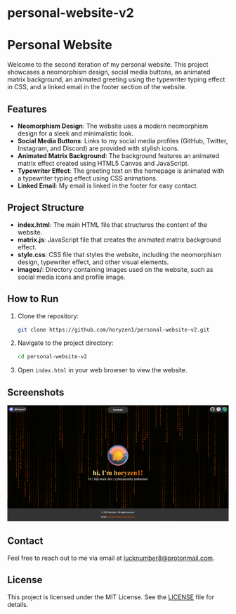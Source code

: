 # personal-website-v2

# Personal Website

Welcome to the second iteration of my personal website. This project showcases a neomorphism design, social media buttons, an animated matrix background, an animated greeting using the typewriter typing effect in CSS, and a linked email in the footer section of the website.

## Features

- **Neomorphism Design**: The website uses a modern neomorphism design for a sleek and minimalistic look.
- **Social Media Buttons**: Links to my social media profiles (GitHub, Twitter, Instagram, and Discord) are provided with stylish icons.
- **Animated Matrix Background**: The background features an animated matrix effect created using HTML5 Canvas and JavaScript.
- **Typewriter Effect**: The greeting text on the homepage is animated with a typewriter typing effect using CSS animations.
- **Linked Email**: My email is linked in the footer for easy contact.

## Project Structure

- **index.html**: The main HTML file that structures the content of the website.
- **matrix.js**: JavaScript file that creates the animated matrix background effect.
- **style.css**: CSS file that styles the website, including the neomorphism design, typewriter effect, and other visual elements.
- **images/**: Directory containing images used on the website, such as social media icons and profile image.

## How to Run

1. Clone the repository:
    ```sh
    git clone https://github.com/horyzen1/personal-website-v2.git
    ```
2. Navigate to the project directory:
    ```sh
    cd personal-website-v2
    ```
3. Open `index.html` in your web browser to view the website.

## Screenshots

![Screenshot of the website](/images/website-screenshot.png)

## Contact

Feel free to reach out to me via email at [lucknumber8@protonmail.com](mailto:lucknumber8@protonmail.com).

## License

This project is licensed under the MIT License. See the [LICENSE](LICENSE) file for details.
